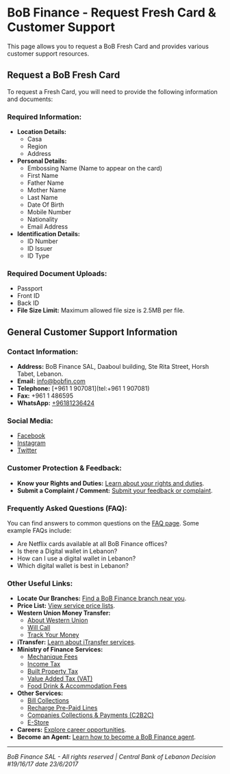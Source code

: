 # BoB Finance - Request Fresh Card & Customer Support

This page allows you to request a BoB Fresh Card and provides various customer support resources.

## Request a BoB Fresh Card

To request a Fresh Card, you will need to provide the following information and documents:

### Required Information:
*   **Location Details:**
    *   Casa
    *   Region
    *   Address
*   **Personal Details:**
    *   Embossing Name (Name to appear on the card)
    *   First Name
    *   Father Name
    *   Mother Name
    *   Last Name
    *   Date Of Birth
    *   Mobile Number
    *   Nationality
    *   Email Address
*   **Identification Details:**
    *   ID Number
    *   ID Issuer
    *   ID Type

### Required Document Uploads:
*   Passport
*   Front ID
*   Back ID
*   **File Size Limit:** Maximum allowed file size is 2.5MB per file.

## General Customer Support Information

### Contact Information:
*   **Address:** BoB Finance SAL, Daaboul building, Ste Rita Street, Horsh Tabet, Lebanon.
*   **Email:** [info@bobfin.com](mailto:info@bobfin.com)
*   **Telephone:** [+961 1 907081](tel:+961 1 907081)
*   **Fax:** +961 1 486595
*   **WhatsApp:** [+96181236424](https://api.whatsapp.com/send?phone=96181236424)

### Social Media:
*   [Facebook](https://www.facebook.com/BobFinanceSal)
*   [Instagram](https://www.instagram.com/BoB_Finance)
*   [Twitter](https://twitter.com/BoBFinance2)

### Customer Protection & Feedback:
*   **Know your Rights and Duties:** [Learn about your rights and duties](https://www.bob-finance.com/Inside/RightsAndDuties).
*   **Submit a Complaint / Comment:** [Submit your feedback or complaint](https://www.bob-finance.com/CustomerProtection/ComplaintAndCommentView).

### Frequently Asked Questions (FAQ):
You can find answers to common questions on the [FAQ page](https://www.bob-finance.com/Inside/FAQ).
Some example FAQs include:
*   Are Netflix cards available at all BoB Finance offices?
*   Is there a Digital wallet in Lebanon?
*   How can I use a digital wallet in Lebanon?
*   Which digital wallet is best in Lebanon?

### Other Useful Links:
*   **Locate Our Branches:** [Find a BoB Finance branch near you](https://www.bob-finance.com/Inside/Subagents).
*   **Price List:** [View service price lists](https://www.bob-finance.com/Home/BuildPriceList/).
*   **Western Union Money Transfer:**
    *   [About Western Union](https://www.bob-finance.com/Inside/InsidePages/AboutWesternUnion)
    *   [Will Call](https://www.bob-finance.com/Inside/InsidePages/WillCall)
    *   [Track Your Money](http://www.wu.com/LB/en/track-transfer.html)
*   **iTransfer:** [Learn about iTransfer services](https://www.bob-finance.com/Inside/InsidePages/ITransfer).
*   **Ministry of Finance Services:**
    *   [Mechanique Fees](https://www.bob-finance.com/Inside/InsidePages/MecaniqueFees)
    *   [Income Tax](https://www.bob-finance.com/Inside/InsidePages/IncomeTax)
    *   [Built Property Tax](https://www.bob-finance.com/Inside/InsidePages/BuiltPropertyTax)
    *   [Value Added Tax (VAT)](https://www.bob-finance.com/Inside/InsidePages/ValueAddedTax(VAT))
    *   [Food Drink & Accommodation Fees](https://www.bob-finance.com/Inside/InsidePages/FoodDrinkAccommodationFees)
*   **Other Services:**
    *   [Bill Collections](https://www.bob-finance.com/Inside/InsidePages/BillCollections)
    *   [Recharge Pre-Paid Lines](https://www.bob-finance.com/Inside/InsidePages/RechargePrepaidLines)
    *   [Companies Collections & Payments (C2B2C)](https://www.bob-finance.com/Inside/InsidePages/C2B)
    *   [E-Store](https://www.bob-finance.com/Inside/InsidePages/Estore)
*   **Careers:** [Explore career opportunities](https://www.bob-finance.com/Inside/InsidePages/Careers).
*   **Become an Agent:** [Learn how to become a BoB Finance agent](https://www.bob-finance.com/Request/BecomeAnAgent).

---
*BoB Finance SAL - All rights reserved | Central Bank of Lebanon Decision #19/16/17 date 23/6/2017*